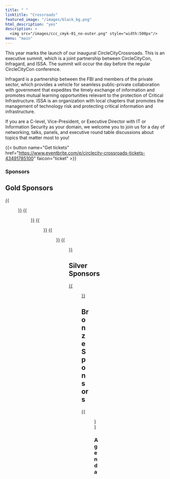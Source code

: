 ```yaml
---
title: " "
linktitle: "Crossroads"
featured_image: "/images/black_bg.png"
html_description: "yes"
description: >
  <img src="/images/ccc_cmyk-01_no-outer.png" style="width:500px"/>
menu: "main"
---
```


This year marks the launch of our inaugural CircleCityCrossroads. This is an executive summit, which is a joint partnership between CircleCityCon, Infragard, and ISSA. The summit will occur the day before the regular CircleCityCon conference.

Infragard is a partnership between the FBI and members of the private sector, which provides a vehicle for seamless public-private collaboration with government that expedites the timely exchange of information and promotes mutual learning opportunities relevant to the protection of Critical Infrastructure. ISSA is an organization with local chapters that promotes the management of technology risk and protecting critical information and infrastructure.

If you are a C-level, Vice-President, or Executive Director with IT or Information Security as your domain, we welcome you to join us for a day of networking, talks, panels, and executive round table discussions about topics that matter most to you!

{{< button name="Get tickets" href="https://www.eventbrite.com/e/circlecity-crossroads-tickets-43491785100" faicon="ticket" >}}

### Sponsors

## Gold Sponsors

[{{<figure src="/images/sponsors/sentinelone.png" class="center w-50-ns">}}][s1]
[{{<figure src="/images/sponsors/mie.png" class="center w-50-ns">}}][mie]
[{{<figure src="/images/sponsors/ori.png" class="center w-50-ns">}}][ori]
[{{<figure src="/images/sponsors/cadre.png" class="center w-50-ns">}}][cad]
[{{<figure src="/images/sponsors/symantec.jpg" class="center w-50-ns">}}][sym]

## Silver Sponsors

[{{<figure src="/images/sponsors/authentic8.jpg" class="center w-50-ns">}}][aut]

## Bronze Sponsors

[{{<figure src="/images/sponsors/qualys.png" class="center w-50-ns">}}][qua]

[ori]: http://www.ori.net/
[mie]: https://www.midwest-ix.com/
[s1]: https://www.sentinelone.com/
[cad]: https://www.cadre.net/
[sym]: https://www.symantec.com/
[aut]: https://info.authentic8.com/
[qua]: https://www.qualys.com/


### Agenda

|         |                                           |
|:-------:|:------------------------------------------|
|**07:30**|Breakfast/Registration                     |
|**08:30**|Opening Ceremonies/Keynote                 |
|**09:30**|Networking                                 |
|**09:45**|Session 1                                  |
|**10:45**|MidDay Refreshment/Networking              |
|**11:00**|Session 2                                  |
|**12:00**|Lunch/Keynote (Sponsored by SentinelOne)   |
|**13:00**|Session 3                                  |
|**14:00**|Mid-afternoon Refreshment/Networking       |
|**14:15**|Session 4                                  |
|**15:15**|Networking                                 |
|**15:30**|Session 5                                  |
|**16:30**|Break/Networking                           |
|**16:45**|Closing Ceremonies/Keynote                 |
|**17:45**|Networking                                 |
|**18:00**|Dinner/ISSA/Infragard Meeting              |